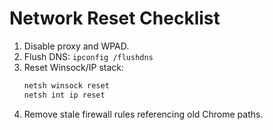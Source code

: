 # Network Reset Checklist
1. Disable proxy and WPAD.
2. Flush DNS: `ipconfig /flushdns`
3. Reset Winsock/IP stack:
   ```powershell
   netsh winsock reset
   netsh int ip reset
   ```
4. Remove stale firewall rules referencing old Chrome paths.